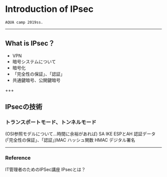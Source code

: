 # Introduction of IPsec

	AQUA camp 2019ss.

---

## What is IPsec？

- VPN
- 暗号システムについて
- 暗号化
- 「完全性の保証」、「認証」
- 共通鍵暗号、公開鍵暗号
	
+++

## IPsecの技術

### トランスポートモード、トンネルモード
(OSI参照モデルについて...時間に余裕があれば)
SA
IKE
ESPとAH
認証データ(「完全性の保証」、「認証」)MAC
ハッシュ関数
HMAC
デジタル署名

---

### Reference 
IT管理者のためのIPSec講座
IPsecとは？
